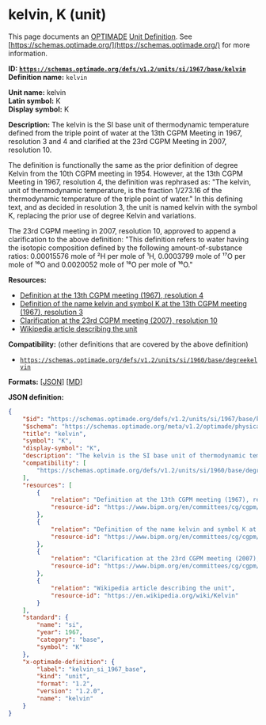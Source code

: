 # kelvin, K (unit)

This page documents an [OPTIMADE](https://www.optimade.org/) [Unit Definition](https://schemas.optimade.org/#definitions). See [https://schemas.optimade.org/](https://schemas.optimade.org/) for more information.

**ID: [`https://schemas.optimade.org/defs/v1.2/units/si/1967/base/kelvin`](https://schemas.optimade.org/defs/v1.2/units/si/1967/base/kelvin.md)**  
**Definition name:** `kelvin`

**Unit name:** kelvin  
**Latin symbol:** K  
**Display symbol:** K  
  
**Description:** The kelvin is the SI base unit of thermodynamic temperature defined from the triple point of water at the 13th CGPM Meeting in 1967, resolution 3 and 4 and clarified at the 23rd CGPM Meeting in 2007, resolution 10.

The definition is functionally the same as the prior definition of degree Kelvin from the 10th CGPM meeting in 1954.
However, at the 13th CGPM Meeting in 1967, resolution 4, the definition was rephrased as: "The kelvin, unit of thermodynamic temperature, is the fraction 1/273.16 of the thermodynamic temperature of the triple point of water."
In this defining text, and as decided in resolution 3, the unit is named kelvin with the symbol K, replacing the prior use of degree Kelvin and variations.

The 23rd CGPM meeting in 2007, resolution 10, approved to append a clarification to the above definition: "This definition refers to water having the isotopic composition defined by the following amount-of-substance ratios: 0.00015576 mole of ²H per mole of ¹H, 0.0003799 mole of ¹⁷O per mole of ¹⁶O and 0.0020052 mole of ¹⁸O per mole of ¹⁶O."

**Resources:**

- [Definition at the 13th CGPM meeting (1967), resolution 4](https://www.bipm.org/en/committees/cg/cgpm/13-1967/resolution-4)
- [Definition of the name kelvin and symbol K at the 13th CGPM meeting (1967), resolution 3](https://www.bipm.org/en/committees/cg/cgpm/13-1967/resolution-3)
- [Clarification at the 23rd CGPM meeting (2007), resolution 10](https://www.bipm.org/en/committees/cg/cgpm/23-2007/resolution-10)
- [Wikipedia article describing the unit](https://en.wikipedia.org/wiki/Kelvin)


**Compatibility:** (other definitions that are covered by the above definition)

- [`https://schemas.optimade.org/defs/v1.2/units/si/1960/base/degreekelvin`](https://schemas.optimade.org/defs/v1.2/units/si/1960/base/degreekelvin.md)


**Formats:** [[JSON](kelvin.json)] [[MD](kelvin.md)]

**JSON definition:**

``` json
{
    "$id": "https://schemas.optimade.org/defs/v1.2/units/si/1967/base/kelvin",
    "$schema": "https://schemas.optimade.org/meta/v1.2/optimade/physical_unit_definition.json",
    "title": "kelvin",
    "symbol": "K",
    "display-symbol": "K",
    "description": "The kelvin is the SI base unit of thermodynamic temperature defined from the triple point of water at the 13th CGPM Meeting in 1967, resolution 3 and 4 and clarified at the 23rd CGPM Meeting in 2007, resolution 10.\n\nThe definition is functionally the same as the prior definition of degree Kelvin from the 10th CGPM meeting in 1954.\nHowever, at the 13th CGPM Meeting in 1967, resolution 4, the definition was rephrased as: \"The kelvin, unit of thermodynamic temperature, is the fraction 1/273.16 of the thermodynamic temperature of the triple point of water.\"\nIn this defining text, and as decided in resolution 3, the unit is named kelvin with the symbol K, replacing the prior use of degree Kelvin and variations.\n\nThe 23rd CGPM meeting in 2007, resolution 10, approved to append a clarification to the above definition: \"This definition refers to water having the isotopic composition defined by the following amount-of-substance ratios: 0.00015576 mole of \u00b2H per mole of \u00b9H, 0.0003799 mole of \u00b9\u2077O per mole of \u00b9\u2076O and 0.0020052 mole of \u00b9\u2078O per mole of \u00b9\u2076O.\"",
    "compatibility": [
        "https://schemas.optimade.org/defs/v1.2/units/si/1960/base/degreekelvin"
    ],
    "resources": [
        {
            "relation": "Definition at the 13th CGPM meeting (1967), resolution 4",
            "resource-id": "https://www.bipm.org/en/committees/cg/cgpm/13-1967/resolution-4"
        },
        {
            "relation": "Definition of the name kelvin and symbol K at the 13th CGPM meeting (1967), resolution 3",
            "resource-id": "https://www.bipm.org/en/committees/cg/cgpm/13-1967/resolution-3"
        },
        {
            "relation": "Clarification at the 23rd CGPM meeting (2007), resolution 10",
            "resource-id": "https://www.bipm.org/en/committees/cg/cgpm/23-2007/resolution-10"
        },
        {
            "relation": "Wikipedia article describing the unit",
            "resource-id": "https://en.wikipedia.org/wiki/Kelvin"
        }
    ],
    "standard": {
        "name": "si",
        "year": 1967,
        "category": "base",
        "symbol": "K"
    },
    "x-optimade-definition": {
        "label": "kelvin_si_1967_base",
        "kind": "unit",
        "format": "1.2",
        "version": "1.2.0",
        "name": "kelvin"
    }
}
```